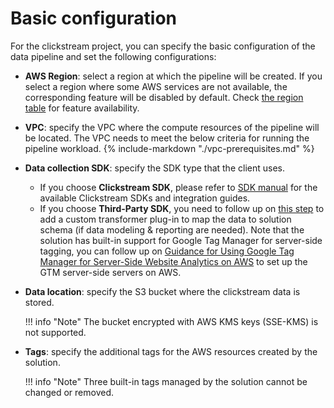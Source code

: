 # Basic configuration

For the clickstream project, you can specify the basic configuration of the data pipeline and set the following configurations:

* **AWS Region**: select a region at which the pipeline will be created. If you select a region where some AWS services are not available, the corresponding feature will be disabled by default. Check [the region table][region-table] for feature availability.
* **VPC**: specify the VPC where the compute resources of the pipeline will be located. The VPC needs to meet the below criteria for running the pipeline workload.
    {%
      include-markdown "./vpc-prerequisites.md"
    %}
* **Data collection SDK**: specify the SDK type that the client uses.
    - If you choose **Clickstream SDK**, please refer to [SDK manual][clickstream-sdks] for the available Clickstream SDKs and integration guides.
    - If you choose **Third-Party SDK**, you need to follow up on [this step][custom-plugin] to add a custom transformer plug-in to map the data to solution schema (if data modeling & reporting are needed). Note that the solution has built-in support for Google Tag Manager for server-side tagging, you can follow up on [Guidance for Using Google Tag Manager for Server-Side Website Analytics on AWS][gtm-guidance] to set up the GTM server-side servers on AWS.
* **Data location**: specify the S3 bucket where the clickstream data is stored.
    
    !!! info "Note"
        The bucket encrypted with AWS KMS keys (SSE-KMS) is not supported.

* **Tags**: specify the additional tags for the AWS resources created by the solution.

    !!! info "Note"
        Three built-in tags managed by the solution cannot be changed or removed.

[region-table]: ../plan-deployment/regions.md
[clickstream-sdks]: ../sdk-manual/index.md
[gtm-guidance]: https://aws.amazon.com/solutions/guidance/using-google-tag-manager-for-server-side-website-analytics-on-aws/
[custom-plugin]: ./data-processing/configure-plugin.md#custom-plugins
